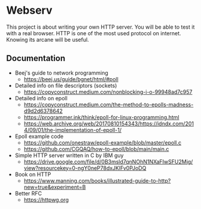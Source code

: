 # Webserv

This project is about writing your own HTTP server. You will be able to test it with a real browser. HTTP is one of the most used protocol on internet. Knowing its arcane will be useful.


## Documentation

- Beej's guide to network programming
    - https://beej.us/guide/bgnet/html/#poll
- Detailed info on file descriptors (sockets)
    - https://copyconstruct.medium.com/nonblocking-i-o-99948ad7c957
- Detailed info on epoll
    - https://copyconstruct.medium.com/the-method-to-epolls-madness-d9d2d6378642
    - https://programmer.ink/think/epoll-for-linux-programming.html
    - https://web.archive.org/web/20170810154343/https://idndx.com/2014/09/01/the-implementation-of-epoll-1/ 
- Epoll example code
    - https://github.com/onestraw/epoll-example/blob/master/epoll.c 
    - https://github.com/CGQAQ/how-to-epoll/blob/main/main.c
- Simple HTTP server written in C by IBM guy
    - https://drive.google.com/file/d/0B3msld7qnNOhN1NXaFIwSFU2Mjg/view?resourcekey=0-ngY0neP78dxJKlFv0PJoDQ
- Book on HTTP
    - https://www.manning.com/books/illustrated-guide-to-http?new=true&experiment=B
- Better RFC
    - https://httpwg.org